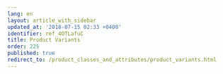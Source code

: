 ```yaml
---
lang: en
layout: article_with_sidebar
updated_at: '2018-07-15 02:33 +0400'
identifier: ref_4OTLafuC
title: Product Variants
order: 225
published: true
redirect_to: /product_classes_and_attributes/product_variants.html
---
```

